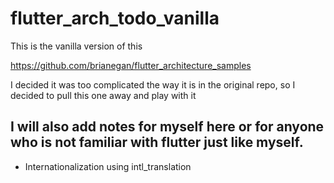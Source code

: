 # flutter_arch_todo_vanilla

This is the vanilla version of this

https://github.com/brianegan/flutter_architecture_samples

I decided it was too complicated the way it is in the original repo, so I decided to pull this one away and play with it

## I will also add notes for myself here or for anyone who is not familiar with flutter just like myself.

- Internationalization 
    using intl_translation 



